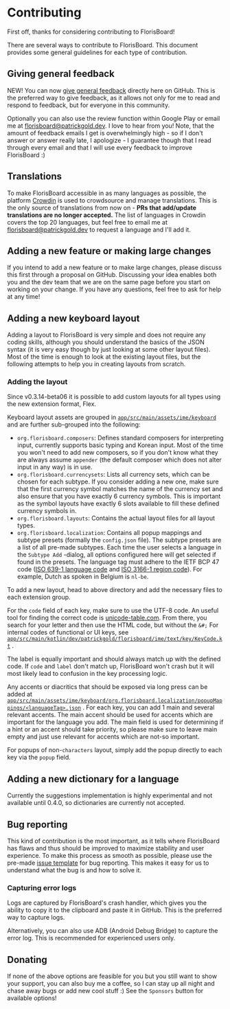 # Contributing

First off, thanks for considering contributing to FlorisBoard!

There are several ways to contribute to FlorisBoard. This document provides some general guidelines for each type of
contribution.

## Giving general feedback

NEW! You can now [give general feedback](https://github.com/florisboard/florisboard/discussions/new?category=feedback)
directly here on GitHub. This is the preferred way to give feedback, as it allows not only for me to read and respond to
feedback, but for everyone in this community.

Optionally you can also use the review function within Google Play or email me
at [florisboard@patrickgold.dev](mailto:florisboard@patrickgold.dev). I love to hear from you! Note, that the amount of
feedback emails I get is overwhelmingly high - so if I don't answer or answer really late, I apologize - I guarantee
though that I read through every email and that I will use every feedback to improve FlorisBoard :)

## Translations

To make FlorisBoard accessible in as many languages as possible, the
platform [Crowdin](https://crowdin.florisboard.patrickgold.dev) is used to crowdsource and manage translations. This is
the only source of translations from now on - **PRs that add/update translations are no longer accepted.** The list of
languages in Crowdin covers the top 20 languages, but feel free to email me at
[florisboard@patrickgold.dev](mailto:florisboard@patrickgold.dev) to request a language and I'll add it.

## Adding a new feature or making large changes

If you intend to add a new feature or to make large changes, please discuss this first through a proposal on GitHub.
Discussing your idea enables both you and the dev team that we are on the same page before you start on working on your
change. If you have any questions, feel free to ask for help at any time!

## Adding a new keyboard layout

Adding a layout to FlorisBoard is very simple and does not require any coding skills, although you should understand the
basics of the JSON syntax (it is very easy though by just looking at some other layout files). Most of the time is
enough to look at the existing layout files, but the following attempts to help you in creating layouts from scratch.

### Adding the layout

Since v0.3.14-beta06 it is possible to add custom layouts for all types using the new extension format, Flex.

Keyboard layout assets are grouped in [`app/src/main/assets/ime/keyboard`](app/src/main/assets/ime/keyboard) and are
further sub-grouped into the following:

- `org.florisboard.composers`: Defines standard composers for interpreting input, currently supports basic typing and
  Korean input. Most of the time you won't need to add new composers, so if you don't know what they are always
  assume `appender` (the default composer which does not alter input in any way) is in use.
- `org.florisboard.currencysets`: Lists all currency sets, which can be chosen for each subtype. If you consider adding
  a new one, make sure that the first currency symbol matches the name of the currency set and also ensure that you have
  exactly 6 currency symbols. This is important as the symbol layouts have exactly 6 slots available to fill these
  defined currency symbols in.
- `org.florisboard.layouts`: Contains the actual layout files for all layout types.
- `org.florisboard.localization`: Contains all popup mappings and subtype presets (formally the `config.json` file). The
  subtype presets are a list of all pre-made subtypes. Each time the user selects a language in the `Subtype Add`
  -dialog, all options configured here will get selected if found in the presets. The language tag must adhere to the
  IETF BCP 47 code ([ISO 639-1 language code](https://en.wikipedia.org/wiki/List_of_ISO_639-1_codes)
  and [ISO 3166-1 region code](https://en.wikipedia.org/wiki/ISO_3166-1_alpha-2#Officially_assigned_code_elements)). For
  example, Dutch as spoken in Belgium is `nl-be`.

To add a new layout, head to above directory and add the necessary files to each extension group.

For the `code` field of each key, make sure to use the UTF-8 code. An useful tool for finding the correct code
is [unicode-table.com](https://unicode-table.com/en/). From there, you search for your letter and then use the HTML
code, but without the `&#;`
For internal codes of functional or UI keys, see
[`app/src/main/kotlin/dev/patrickgold/florisboard/ime/text/key/KeyCode.kt`](app/src/main/kotlin/dev/patrickgold/florisboard/ime/text/key/KeyCode.kt)
.

The label is equally important and should always match up with the defined code. If `code` and `label` don't match up,
FlorisBoard won't crash but it will most likely lead to confusion in the key processing logic.

Any accents or diacritics that should be exposed via long press can be added
at [`app/src/main/assets/ime/keyboard/org.florisboard.localization/popupMappings/<languageTag>.json`](app/src/main/assets/ime/keyboard/org.florisboard.localization/popupMappings)
. For each key, you can add 1 main and several relevant accents. The main accent should be used for accents which are
important for the language you add. The main field is used for determining if a hint or an accent should take priority,
so please make sure to leave main empty and just use relevant for accents which are not-so important.

For popups of non-`characters` layout, simply add the popup directly to each key via the `popup` field.

## Adding a new dictionary for a language

Currently the suggestions implementation is highly experimental and not available until 0.4.0, so dictionaries are
currently not accepted.

## Bug reporting

This kind of contribution is the most important, as it tells where FlorisBoard has flaws and thus should be improved to
maximize stability and user experience. To make this process as smooth as possible, please use the
pre-made [issue template](.github/ISSUE_TEMPLATE/bug_report.md)
for bug reporting. This makes it easy for us to understand what the bug is and how to solve it.

### Capturing error logs

Logs are captured by FlorisBoard's crash handler, which gives you the ability to copy it to the clipboard and paste it
in GitHub. This is the preferred way to capture logs.

Alternatively, you can also use ADB (Android Debug Bridge) to capture the error log. This is recommended for experienced
users only.

## Donating

If none of the above options are feasible for you but you still want to show your support, you can also buy me a coffee,
so I can stay up all night and chase away bugs or add new cool stuff :)
See the `Sponsors` button for available options!
